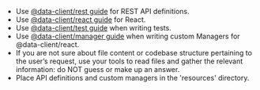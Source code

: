 - Use [@data-client/rest guide](.github/instructions/rest.instructions.md) for REST API definitions.
- Use [@data-client/react guide](.github/instructions/react.instructions.md) for React.
- Use [@data-client/test guide](.github/instructions/test.instructions.md) when writing tests.
- Use [@data-client/manager guide](.github/instructions/manager.instructions.md) when writing custom Managers for @data-client/react.
- If you are not sure about file content or codebase structure pertaining to the user’s request, use your tools to read files and gather the relevant information: do NOT guess or make up an answer.
- Place API definitions and custom managers in the 'resources' directory.